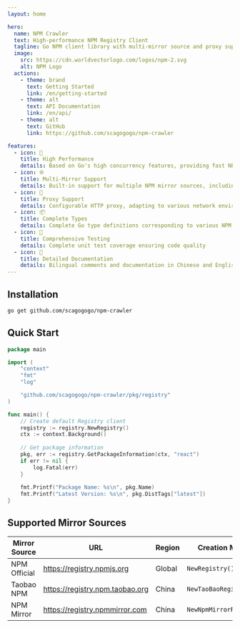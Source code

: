 ```yaml
---
layout: home

hero:
  name: NPM Crawler
  text: High-performance NPM Registry Client
  tagline: Go NPM client library with multi-mirror source and proxy support
  image:
    src: https://cdn.worldvectorlogo.com/logos/npm-2.svg
    alt: NPM Logo
  actions:
    - theme: brand
      text: Getting Started
      link: /en/getting-started
    - theme: alt
      text: API Documentation
      link: /en/api/
    - theme: alt
      text: GitHub
      link: https://github.com/scagogogo/npm-crawler

features:
  - icon: 🚀
    title: High Performance
    details: Based on Go's high concurrency features, providing fast NPM Registry access
  - icon: 🌐
    title: Multi-Mirror Support
    details: Built-in support for multiple NPM mirror sources, including official Registry, Taobao Mirror, Huawei Cloud Mirror, etc.
  - icon: 🔄
    title: Proxy Support
    details: Configurable HTTP proxy, adapting to various network environments
  - icon: 📦
    title: Complete Types
    details: Complete Go type definitions corresponding to various NPM package metadata
  - icon: 🧪
    title: Comprehensive Testing
    details: Complete unit test coverage ensuring code quality
  - icon: 📝
    title: Detailed Documentation
    details: Bilingual comments and documentation in Chinese and English, easy to use and integrate
---
```


## Installation

```bash
go get github.com/scagogogo/npm-crawler
```

## Quick Start

```go
package main

import (
    "context"
    "fmt"
    "log"

    "github.com/scagogogo/npm-crawler/pkg/registry"
)

func main() {
    // Create default Registry client
    registry := registry.NewRegistry()
    ctx := context.Background()
    
    // Get package information
    pkg, err := registry.GetPackageInformation(ctx, "react")
    if err != nil {
        log.Fatal(err)
    }
    
    fmt.Printf("Package Name: %s\n", pkg.Name)
    fmt.Printf("Latest Version: %s\n", pkg.DistTags["latest"])
}
```

## Supported Mirror Sources

| Mirror Source | URL | Region | Creation Method |
|---------------|-----|--------|-----------------|
| NPM Official | https://registry.npmjs.org | Global | `NewRegistry()` |
| Taobao NPM | https://registry.npm.taobao.org | China | `NewTaoBaoRegistry()` |
| NPM Mirror | https://registry.npmmirror.com | China | `NewNpmMirrorRegistry()` | 